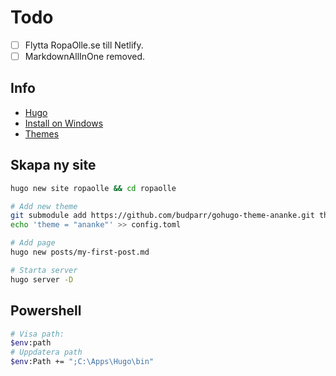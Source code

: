 # Todo

- [ ] Flytta RopaOlle.se till Netlify.
- [ ] MarkdownAllInOne removed.

## Info

- [Hugo](https://gohugo.io)
- [Install on Windows](https://gohugo.io/getting-started/installing/#windows)
- [Themes](https://themes.gohugo.io/)

## Skapa ny site

```bash
hugo new site ropaolle && cd ropaolle

# Add new theme
git submodule add https://github.com/budparr/gohugo-theme-ananke.git themes/ananke
echo 'theme = "ananke"' >> config.toml

# Add page
hugo new posts/my-first-post.md

# Starta server
hugo server -D
```



## Powershell

```bash
# Visa path:
$env:path
# Uppdatera path
$env:Path += ";C:\Apps\Hugo\bin"
```
